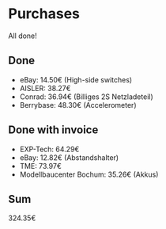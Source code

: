 # Purchases
All done!

## Done
- eBay: 14.50€ (High-side switches)
- AISLER: 38.27€
- Conrad: 36.94€ (Billiges 2S Netzladeteil)
- Berrybase: 48.30€ (Accelerometer)

## Done with invoice
- EXP-Tech: 64.29€
- eBay: 12.82€ (Abstandshalter)
- TME: 73.97€
- Modellbaucenter Bochum: 35.26€ (Akkus)

## Sum
324.35€

